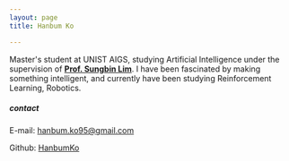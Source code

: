 ```yaml
---
layout: page
title: Hanbum Ko

---
```


Master's student at UNIST AIGS, studying Artificial Intelligence under the supervision of [**Prof. Sungbin Lim**](https://sites.google.com/view/sungbin/). I have been fascinated by making something intelligent, and currently have been studying Reinforcement Learning, Robotics.



##### contact

E-mail: hanbum.ko95@gmail.com

Github: [HanbumKo](https://github.com/HanbumKo)

